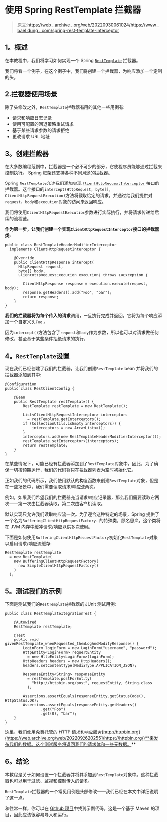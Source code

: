 # 使用 Spring RestTemplate 拦截器

> 原文:[https://web . archive . org/web/20220930061024/https://www . bael dung . com/spring-rest-template-interceptor](https://web.archive.org/web/20220930061024/https://www.baeldung.com/spring-rest-template-interceptor)

## **1。概述**

在本教程中，我们将学习如何实现一个 Spring [`RestTemplate`](/web/20220926202551/https://www.baeldung.com/rest-template) 拦截器。

我们将看一个例子，在这个例子中，我们将创建一个拦截器，为响应添加一个定制的头。

## 2.拦截器使用场景

除了头修改之外，`RestTemplate`拦截器有用的其他一些用例有:

*   请求和响应日志记录
*   使用可配置的回退策略重试请求
*   基于某些请求参数的请求拒绝
*   更改请求 URL 地址

## **3。创建拦截器**

在大多数编程范例中，拦截器是一个必不可少的部分，它使程序员能够通过拦截来控制执行。 Spring 框架还支持各种不同用途的拦截器。

Spring `RestTemplate`允许我们添加实现 [`ClientHttpRequestInterceptor`](https://web.archive.org/web/20220926202551/https://docs.spring.io/spring-framework/docs/current/javadoc-api/org/springframework/http/client/ClientHttpRequestInterceptor.html) 接口的拦截器。这个接口的`intercept(HttpRequest, byte[], ClientHttpRequestExecution)`方法将截取给定的请求，并通过给我们提供对`request`、`body`和`execution`对象的访问来返回响应。

我们将使用`ClientHttpRequestExecution`参数进行实际执行，并将请求传递给后续的流程链。

**作为第一步，让我们创建一个实现`ClientHttpRequestInterceptor`接口的拦截器类:**

```
public class RestTemplateHeaderModifierInterceptor
  implements ClientHttpRequestInterceptor {

    @Override
    public ClientHttpResponse intercept(
      HttpRequest request, 
      byte[] body, 
      ClientHttpRequestExecution execution) throws IOException {

        ClientHttpResponse response = execution.execute(request, body);
        response.getHeaders().add("Foo", "bar");
        return response;
    }
}
```

**我们的拦截器将为每个传入的请求**调用，一旦执行完成并返回，它将为每个响应添加一个自定义头`Foo` 。

因为`intercept()`方法包含了`request`和`body`作为参数，所以也可以对请求做任何修改，甚至基于某些条件拒绝请求的执行。

## **4。`RestTemplate`设置**

现在我们已经创建了我们的拦截器，让我们创建`RestTemplate` bean 并将我们的拦截器添加到其中:

```
@Configuration
public class RestClientConfig {

    @Bean
    public RestTemplate restTemplate() {
        RestTemplate restTemplate = new RestTemplate();

        List<ClientHttpRequestInterceptor> interceptors
          = restTemplate.getInterceptors();
        if (CollectionUtils.isEmpty(interceptors)) {
            interceptors = new ArrayList<>();
        }
        interceptors.add(new RestTemplateHeaderModifierInterceptor());
        restTemplate.setInterceptors(interceptors);
        return restTemplate;
    }
}
```

在某些情况下，可能已经有拦截器添加到了`RestTemplate`对象中。因此，为了确保一切按预期运行，我们的代码将只在拦截器列表为空时初始化它。

正如我们的代码所示，我们使用默认的构造函数来创建`RestTemplate`对象，但是在一些场景中，我们需要读取请求/响应流两次。

例如，如果我们希望我们的拦截器充当请求/响应记录器，那么我们需要读取它两次——第一次由拦截器读取，第二次由客户机读取。

默认实现只允许我们读取响应流一次。为了迎合这种特定的场景，Spring 提供了一个名为`BufferingClientHttpRequestFactory.` 的特殊类，顾名思义，这个类将在 JVM 内存中缓冲请求/响应以供多次使用。

下面是如何使用`BufferingClientHttpRequestFactory`初始化`RestTemplate`对象以启用请求/响应流缓存:

```
RestTemplate restTemplate 
  = new RestTemplate(
    new BufferingClientHttpRequestFactory(
      new SimpleClientHttpRequestFactory()
    )
  );
```

## **5。测试我们的示例**

下面是测试我们的`RestTemplate`拦截器的 JUnit 测试用例:

```
public class RestTemplateItegrationTest {

    @Autowired
    RestTemplate restTemplate;

    @Test
    public void givenRestTemplate_whenRequested_thenLogAndModifyResponse() {
        LoginForm loginForm = new LoginForm("username", "password");
        HttpEntity<LoginForm> requestEntity
          = new HttpEntity<LoginForm>(loginForm);
        HttpHeaders headers = new HttpHeaders();
        headers.setContentType(MediaType.APPLICATION_JSON);

        ResponseEntity<String> responseEntity
          = restTemplate.postForEntity(
            "http://httpbin.org/post", requestEntity, String.class
          );

        Assertions.assertEquals(responseEntity.getStatusCode(), HttpStatus.OK);
        Assertions.assertEquals(responseEntity.getHeaders()
                .get("Foo")
                .get(0), "bar");
    }
}
```

这里，我们使用免费托管的 HTTP 请求和响应服务[http://httpbin.org](https://web.archive.org/web/20220926202551/https://httpbin.org/)**来发布我们的数据。这个测试服务将返回我们的请求体和一些元数据。**

## **6。结论**

本教程是关于如何设置一个拦截器并将其添加到`RestTemplate`对象中。这种拦截器也可以用于过滤、监视和控制传入的请求。

`RestTemplate`拦截器的一个常见用例是头部修改——我们已经在本文中详细说明了这一点。

和往常一样，你可以在 [Github 项目](https://web.archive.org/web/20220926202551/https://github.com/eugenp/tutorials/tree/master/spring-web-modules/spring-resttemplate)中找到示例代码。这是一个基于 Maven 的项目，因此应该很容易导入和运行。